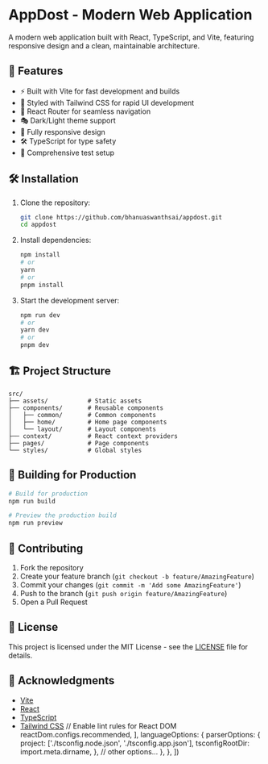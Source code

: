 # AppDost - Modern Web Application

A modern web application built with React, TypeScript, and Vite, featuring responsive design and a clean, maintainable architecture.

## 🚀 Features

- ⚡ Built with Vite for fast development and builds
- 🎨 Styled with Tailwind CSS for rapid UI development
- 🔄 React Router for seamless navigation
- 🎭 Dark/Light theme support
- 📱 Fully responsive design
- 🛠 TypeScript for type safety
- 🧪 Comprehensive test setup

## 🛠 Installation

1. Clone the repository:
   ```bash
   git clone https://github.com/bhanuaswanthsai/appdost.git
   cd appdost
   ```

2. Install dependencies:
   ```bash
   npm install
   # or
   yarn
   # or
   pnpm install
   ```

3. Start the development server:
   ```bash
   npm run dev
   # or
   yarn dev
   # or
   pnpm dev
   ```

## 🏗 Project Structure

```
src/
├── assets/           # Static assets
├── components/       # Reusable components
│   ├── common/       # Common components
│   ├── home/         # Home page components
│   └── layout/       # Layout components
├── context/          # React context providers
├── pages/            # Page components
└── styles/           # Global styles
```

## 🚀 Building for Production

```bash
# Build for production
npm run build

# Preview the production build
npm run preview
```

## 🤝 Contributing

1. Fork the repository
2. Create your feature branch (`git checkout -b feature/AmazingFeature`)
3. Commit your changes (`git commit -m 'Add some AmazingFeature'`)
4. Push to the branch (`git push origin feature/AmazingFeature`)
5. Open a Pull Request

## 📝 License

This project is licensed under the MIT License - see the [LICENSE](LICENSE) file for details.

## 🙏 Acknowledgments

- [Vite](https://vitejs.dev/)
- [React](https://reactjs.org/)
- [TypeScript](https://www.typescriptlang.org/)
- [Tailwind CSS](https://tailwindcss.com/)
      // Enable lint rules for React DOM
      reactDom.configs.recommended,
    ],
    languageOptions: {
      parserOptions: {
        project: ['./tsconfig.node.json', './tsconfig.app.json'],
        tsconfigRootDir: import.meta.dirname,
      },
      // other options...
    },
  },
])
```
